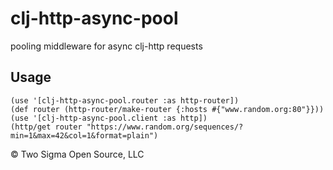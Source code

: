 clj-http-async-pool
===================

pooling middleware for async clj-http requests

Usage
-----

    (use '[clj-http-async-pool.router :as http-router])
    (def router (http-router/make-router {:hosts #{"www.random.org:80"}}))
    (use '[clj-http-async-pool.client :as http])
    (http/get router "https://www.random.org/sequences/?min=1&max=42&col=1&format=plain")

© Two Sigma Open Source, LLC
